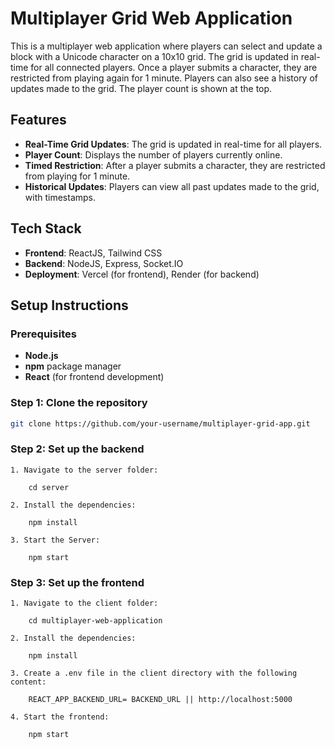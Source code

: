 # Multiplayer Grid Web Application

This is a multiplayer web application where players can select and update a block with a Unicode character on a 10x10 grid. The grid is updated in real-time for all connected players. Once a player submits a character, they are restricted from playing again for 1 minute. Players can also see a history of updates made to the grid. The player count is shown at the top.

## Features
- **Real-Time Grid Updates**: The grid is updated in real-time for all players.
- **Player Count**: Displays the number of players currently online.
- **Timed Restriction**: After a player submits a character, they are restricted from playing for 1 minute.
- **Historical Updates**: Players can view all past updates made to the grid, with timestamps.

## Tech Stack
- **Frontend**: ReactJS, Tailwind CSS
- **Backend**: NodeJS, Express, Socket.IO
- **Deployment**: Vercel (for frontend), Render (for backend)


## Setup Instructions

### Prerequisites
- **Node.js** 
- **npm**  package manager
- **React** (for frontend development)

### Step 1: Clone the repository
```bash
git clone https://github.com/your-username/multiplayer-grid-app.git

```

### Step 2: Set up the backend
```
1. Navigate to the server folder:

    cd server

2. Install the dependencies:

    npm install

3. Start the Server:

    npm start
```

### Step 3: Set up the frontend
```
1. Navigate to the client folder:

    cd multiplayer-web-application

2. Install the dependencies:

    npm install

3. Create a .env file in the client directory with the following content:

    REACT_APP_BACKEND_URL= BACKEND_URL || http://localhost:5000

4. Start the frontend:

    npm start

```